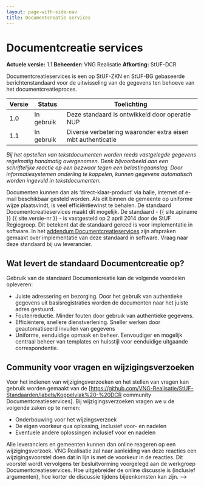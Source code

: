 ```yaml
---
layout: page-with-side-nav
title: Documentcreatie services
---
```

# Documentcreatie services

**Actuele versie:** 1.1 
**Beheerder:**  VNG Realisatie
**Afkorting:**  StUF-DCR

Documentcreatieservices is een op StUF-ZKN en StUF-BG gebaseerde berichtenstandaard voor de uitwisseling van de gegevens ten behoeve van het documentcreatieproces.

| Versie | Status | Toelichting |
| --- | --- | --- |
| 1.0 | In gebruik | Deze standaard is ontwikkeld door operatie NUP |
| 1.1 | In gebruik | Diverse verbetering waaronder extra eisen mbt authenticatie |


_Bij het opstellen van tekstdocumenten worden reeds vastgelegde gegevens regelmatig handmatig overgenomen. Denk bijvoorbeeld aan een schriftelijke reactie op een bezwaar tegen een belastingaanslag. Door informatiesystemen onderling te koppelen, kunnen gegevens automatisch worden ingevuld in tekstdocumenten._

Documenten kunnen dan als ‘direct-klaar-product’ via balie, internet of e-mail beschikbaar gesteld worden. Als dit binnen de gemeente op uniforme wijze plaatsvindt, is veel efficiëntiewinst te behalen. De standaard Documentcreatieservices maakt dit mogelijk. De standaard - {{ site.apiname }} {{ site.versie-nr }} - is vastgesteld op 2 april 2014 door de StUF Regiegroep. Dit betekent dat de standaard gereed is voor implementatie in software. In het [addendum Documentcreatieservices](https://www.softwarecatalogus.nl/addenda/addendum/Documentcreatie%20services%201%252E0) zijn afspraken gemaakt over implementatie van deze standaard in software. Vraag naar deze standaard bij uw leverancier. 

## Wat levert de standaard Documentcreatie op?

Gebruik van de standaard Documentcreatie kan de volgende voordelen opleveren:

* Juiste adressering en bezorging. Door het gebruik van authentieke gegevens uit basisregistraties worden de documenten naar het juiste adres gestuurd.
* Foutenreductie. Minder fouten door gebruik van authentieke gegevens.
* Efficiëntere, snellere dienstverlening. Sneller werken door geautomatiseerd invullen van gegevens 
* Uniforme, eenduidige opmaak en beheer. Eenvoudiger en mogelijk centraal beheer van templates en huisstijl voor eenduidige uitgaande correspondentie.

## Community voor vragen en wijzigingsverzoeken

Voor het indienen van wijzigingsverzoeken en het stellen van vragen kan gebruik worden gemaakt van de [https://github.com/VNG-Realisatie/StUF-Standaarden/labels/Koppelvlak%20-%20DCR community Documentcreatieservices]. Bij wijzigingsverzoeken vragen we u de volgende zaken op te nemen:
* Onderbouwing voor het wijzingsverzoek
* De eigen voorkeur qua oplossing, inclusief voor- en nadelen
* Eventuele andere oplossingen inclusief voor en nadelen

Alle leveranciers en gemeenten kunnen dan online reageren op een wijzigingsverzoek. VNG Realisatie zal naar aanleiding van deze reacties een wijzigingsvoorstel doen dat in lijn is met de voorkeur in de reacties. Dit voorstel wordt vervolgens ter besluitvorming voorgelegd aan de werkgroep Documentcreatieservices. Hoe uitgebreider de online discussie is (inclusief argumenten), hoe korter de discussie tijdens bijeenkomsten kan zijn. -->
